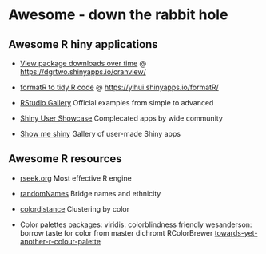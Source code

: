 # Awesome - down the rabbit hole
Awesome R hiny applications
------
- [View package downloads over time](http://varianceexplained.org/r/cran-view/) @
https://dgrtwo.shinyapps.io/cranview/

- [formatR to tidy R code](https://yihui.name/formatR/) @
https://yihui.shinyapps.io/formatR/

- [RStudio Gallery](https://shiny.rstudio.com/gallery/)
Official examples from simple to advanced

- [Shiny User Showcase](https://www.rstudio.com/products/shiny/shiny-user-showcase/)
Complecated apps by wide community

- [Show me shiny](http://www.showmeshiny.com)
Gallery of user-made Shiny apps

Awesome R resources
------
- [rseek.org](http://rseek.org/)
Most effective R engine 

- [randomNames]()
Bridge names and ethnicity

- [colordistance](https://cran.r-project.org/web/packages/colordistance/)
Clustering by color

- Color palettes packages: 
viridis: colorblindness friendly
wesanderson: borrow taste for color from master
dichromt
RColorBrewer
[towards-yet-another-r-colour-palette](http://blenditbayes.blogspot.co.uk/2014/05/towards-yet-another-r-colour-palette.html)
